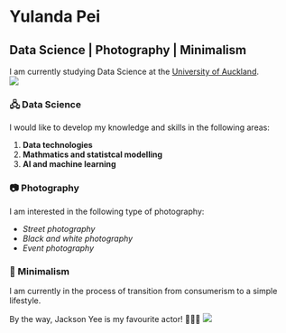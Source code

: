 # Yulanda Pei
## Data Science | Photography | Minimalism

I am currently studying Data Science at the [University of Auckland](https://www.auckland.ac.nz). <br>
![](https://wun.ac.uk/wp-content/uploads/UOA-HC-RGB.png)



### 🖧 Data Science
I would like to develop my knowledge and skills in the following areas: <br>
1. **Data technologies**
2. **Mathmatics and statistcal modelling**
3. **AI and machine learning**

### 📷 Photography
I am interested in the following type of photography:
* _Street photography_
* _Black and white photography_
* _Event photography_

### 🖤 Minimalism
I am currently in the process of transition from consumerism to a simple lifestyle.

By the way, Jackson Yee is my favourite actor! 🖤🖤🖤
![](https://wx4.sinaimg.cn/orj360/006VJhk2ly1h38u2qnsgxj30xc14nqv5.jpg)

